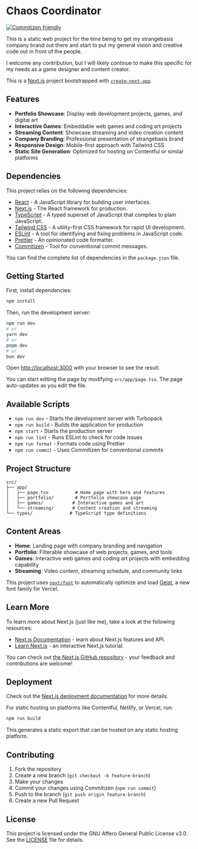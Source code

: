 # Chaos Coordinator

[![Commitizen friendly](https://img.shields.io/badge/commitizen-friendly-brightgreen.svg)](http://commitizen.github.io/cz-cli/)

This is a static web project for the time being to get my strangebasis company brand out there and start to put my general vision and creative code out in front of the people.

I welcome any contribution, but I will likely continue to make this specific for my needs as a game designer and content creator.

This is a [Next.js](https://nextjs.org) project bootstrapped with [`create-next-app`](https://nextjs.org/docs/app/api-reference/cli/create-next-app).

## Features

- **Portfolio Showcase**: Display web development projects, games, and digital art
- **Interactive Games**: Embeddable web games and coding art projects
- **Streaming Content**: Showcase streaming and video creation content
- **Company Branding**: Professional presentation of strangebasis brand
- **Responsive Design**: Mobile-first approach with Tailwind CSS
- **Static Site Generation**: Optimized for hosting on Contentful or similar platforms

## Dependencies

This project relies on the following dependencies:

- [React](https://reactjs.org) - A JavaScript library for building user interfaces.
- [Next.js](https://nextjs.org) - The React framework for production.
- [TypeScript](https://www.typescriptlang.org) - A typed superset of JavaScript that compiles to plain JavaScript.
- [Tailwind CSS](https://tailwindcss.com) - A utility-first CSS framework for rapid UI development.
- [ESLint](https://eslint.org) - A tool for identifying and fixing problems in JavaScript code.
- [Prettier](https://prettier.io) - An opinionated code formatter.
- [Commitizen](http://commitizen.github.io/cz-cli/) - Tool for conventional commit messages.

You can find the complete list of dependencies in the `package.json` file.

## Getting Started

First, install dependencies:

```bash
npm install
```

Then, run the development server:

```bash
npm run dev
# or
yarn dev
# or
pnpm dev
# or
bun dev
```

Open [http://localhost:3000](http://localhost:3000) with your browser to see the result.

You can start editing the page by modifying `src/app/page.tsx`. The page auto-updates as you edit the file.

## Available Scripts

- `npm run dev` - Starts the development server with Turbopack
- `npm run build` - Builds the application for production
- `npm start` - Starts the production server
- `npm run lint` - Runs ESLint to check for code issues
- `npm run format` - Formats code using Prettier
- `npm run commit` - Uses Commitizen for conventional commits

## Project Structure

```
src/
├── app/
│   ├── page.tsx          # Home page with hero and features
│   ├── portfolio/        # Portfolio showcase page
│   ├── games/           # Interactive games and art
│   └── streaming/       # Content creation and streaming
└── types/              # TypeScript type definitions
```

## Content Areas

- **Home**: Landing page with company branding and navigation
- **Portfolio**: Filterable showcase of web projects, games, and tools
- **Games**: Interactive web games and coding art projects with embedding capability
- **Streaming**: Video content, streaming schedule, and community links

This project uses [`next/font`](https://nextjs.org/docs/app/building-your-application/optimizing/fonts) to automatically optimize and load [Geist](https://vercel.com/font), a new font family for Vercel.

## Learn More

To learn more about Next.js (just like me), take a look at the following resources:

- [Next.js Documentation](https://nextjs.org/docs) - learn about Next.js features and API.
- [Learn Next.js](https://nextjs.org/learn) - an interactive Next.js tutorial.

You can check out [the Next.js GitHub repository](https://github.com/vercel/next.js) - your feedback and contributions are welcome!

## Deployment

Check out the [Next.js deployment documentation](https://nextjs.org/docs/app/building-your-application/deploying) for more details.

For static hosting on platforms like Contentful, Netlify, or Vercel, run:

```bash
npm run build
```

This generates a static export that can be hosted on any static hosting platform.

## Contributing

1. Fork the repository
2. Create a new branch (`git checkout -b feature-branch`)
3. Make your changes
4. Commit your changes using Commitizen (`npm run commit`)
5. Push to the branch (`git push origin feature-branch`)
6. Create a new Pull Request

## License

This project is licensed under the GNU Affero General Public License v3.0. See the [LICENSE](LICENSE) file for details.
